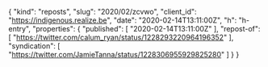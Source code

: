 {
  "kind": "reposts",
  "slug": "2020/02/zcvwo",
  "client_id": "https://indigenous.realize.be",
  "date": "2020-02-14T13:11:00Z",
  "h": "h-entry",
  "properties": {
    "published": [
      "2020-02-14T13:11:00Z"
    ],
    "repost-of": [
      "https://twitter.com/calum_ryan/status/1228293220964196352"
    ],
    "syndication": [
      "https://twitter.com/JamieTanna/status/1228306955929825280"
    ]
  }
}
